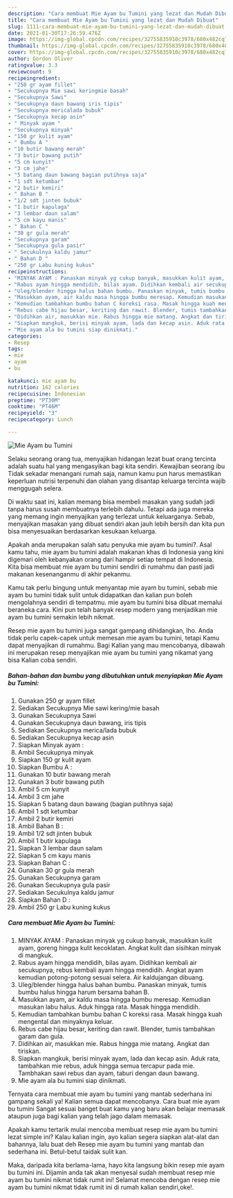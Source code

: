 ```yaml
---
description: "Cara membuat Mie Ayam bu Tumini yang lezat dan Mudah Dibuat"
title: "Cara membuat Mie Ayam bu Tumini yang lezat dan Mudah Dibuat"
slug: 1111-cara-membuat-mie-ayam-bu-tumini-yang-lezat-dan-mudah-dibuat
date: 2021-01-30T17:26:59.476Z
image: https://img-global.cpcdn.com/recipes/32755835910c3978/680x482cq70/mie-ayam-bu-tumini-foto-resep-utama.jpg
thumbnail: https://img-global.cpcdn.com/recipes/32755835910c3978/680x482cq70/mie-ayam-bu-tumini-foto-resep-utama.jpg
cover: https://img-global.cpcdn.com/recipes/32755835910c3978/680x482cq70/mie-ayam-bu-tumini-foto-resep-utama.jpg
author: Gordon Oliver
ratingvalue: 3.3
reviewcount: 9
recipeingredient:
- "250 gr ayam fillet"
- "Secukupnya Mie sawi keringmie basah"
- "Secukupnya Sawi"
- "Secukupnya daun bawang iris tipis"
- "Secukupnya mericalada bubuk"
- "Secukupnya kecap asin"
- " Minyak ayam "
- "Secukupnya minyak"
- "150 gr kulit ayam"
- " Bumbu A "
- "10 butir bawang merah"
- "3 butir bawang putih"
- "5 cm kunyit"
- "3 cm jahe"
- "5 batang daun bawang bagian putihnya saja"
- "1 sdt ketumbar"
- "2 butir kemiri"
- " Bahan B "
- "1/2 sdt jinten bubuk"
- "1 butir kapulaga"
- "3 lembar daun salam"
- "5 cm kayu manis"
- " Bahan C "
- "30 gr gula merah"
- "Secukupnya garam"
- "Secukupnya gula pasir"
- " Secukulnya kaldu jamur"
- " Bahan D "
- "250 gr Labu kuning kukus"
recipeinstructions:
- "MINYAK AYAM : Panaskan minyak yg cukup banyak, masukkan kulit ayam, goreng hingga kulit kecoklatan. Angkat kulit dan sisihkan minyak di mangkuk."
- "Rabus ayam hingga mendidih, bilas ayam. Didihkan kembali air secukupnya, rebus kembali ayam hingga mendidih. Angkat ayam kemudian potong-potong sesuai selera. Air kaldujangan dibuang."
- "Uleg/blender hingga halus bahan bumbu. Panaskan minyak, tumis bumbu halus hingga harum bersama bahan B."
- "Masukkan ayam, air kaldu masa hingga bumbu meresap. Kemudian masukan labu halus. Aduk hingga rata. Masak hingga mendidih."
- "Kemudian tambahkan bumbu bahan C koreksi rasa. Masak hingga kuah mengental dan minyaknya keluar."
- "Rebus cabe hijau besar, keriting dan rawit. Blender, tumis tambahkan garam dan gula."
- "Didihkan air, masukkan mie. Rabus hingga mie matang. Angkat dan tiriskan."
- "Siapkan mangkuk, berisi minyak ayam, lada dan kecap asin. Aduk rata, tambahkan mie rebus, aduk hingga semua tercapur pada mie. Tambhakan sawi rebus dan ayam, taburi dengan daun bawang."
- "Mie ayam ala bu tumini siap dinikmati."
categories:
- Resep
tags:
- mie
- ayam
- bu

katakunci: mie ayam bu 
nutrition: 162 calories
recipecuisine: Indonesian
preptime: "PT30M"
cooktime: "PT46M"
recipeyield: "3"
recipecategory: Lunch

---
```



![Mie Ayam bu Tumini](https://img-global.cpcdn.com/recipes/32755835910c3978/680x482cq70/mie-ayam-bu-tumini-foto-resep-utama.jpg)

Selaku seorang orang tua, menyajikan hidangan lezat buat orang tercinta adalah suatu hal yang mengasyikan bagi kita sendiri. Kewajiban seorang ibu Tidak sekadar menangani rumah saja, namun kamu pun harus memastikan keperluan nutrisi terpenuhi dan olahan yang disantap keluarga tercinta wajib menggugah selera.

Di waktu  saat ini, kalian memang bisa membeli masakan yang sudah jadi tanpa harus susah membuatnya terlebih dahulu. Tetapi ada juga mereka yang memang ingin menyajikan yang terlezat untuk keluarganya. Sebab, menyajikan masakan yang dibuat sendiri akan jauh lebih bersih dan kita pun bisa menyesuaikan berdasarkan kesukaan keluarga. 



Apakah anda merupakan salah satu penyuka mie ayam bu tumini?. Asal kamu tahu, mie ayam bu tumini adalah makanan khas di Indonesia yang kini digemari oleh kebanyakan orang dari hampir setiap tempat di Indonesia. Kita bisa membuat mie ayam bu tumini sendiri di rumahmu dan pasti jadi makanan kesenanganmu di akhir pekanmu.

Kamu tak perlu bingung untuk menyantap mie ayam bu tumini, sebab mie ayam bu tumini tidak sulit untuk didapatkan dan kalian pun boleh mengolahnya sendiri di tempatmu. mie ayam bu tumini bisa dibuat memalui beraneka cara. Kini pun telah banyak resep modern yang menjadikan mie ayam bu tumini semakin lebih nikmat.

Resep mie ayam bu tumini juga sangat gampang dihidangkan, lho. Anda tidak perlu capek-capek untuk memesan mie ayam bu tumini, tetapi Kamu dapat menyajikan di rumahmu. Bagi Kalian yang mau mencobanya, dibawah ini merupakan resep menyajikan mie ayam bu tumini yang nikamat yang bisa Kalian coba sendiri.

<!--inarticleads1-->

##### Bahan-bahan dan bumbu yang dibutuhkan untuk menyiapkan Mie Ayam bu Tumini:

1. Gunakan 250 gr ayam fillet
1. Sediakan Secukupnya Mie sawi kering/mie basah
1. Gunakan Secukupnya Sawi
1. Gunakan Secukupnya daun bawang, iris tipis
1. Sediakan Secukupnya merica/lada bubuk
1. Sediakan Secukupnya kecap asin
1. Siapkan  Minyak ayam :
1. Ambil Secukupnya minyak
1. Siapkan 150 gr kulit ayam
1. Siapkan  Bumbu A :
1. Gunakan 10 butir bawang merah
1. Gunakan 3 butir bawang putih
1. Ambil 5 cm kunyit
1. Ambil 3 cm jahe
1. Siapkan 5 batang daun bawang (bagian putihnya saja)
1. Ambil 1 sdt ketumbar
1. Ambil 2 butir kemiri
1. Ambil  Bahan B :
1. Ambil 1/2 sdt jinten bubuk
1. Ambil 1 butir kapulaga
1. Siapkan 3 lembar daun salam
1. Siapkan 5 cm kayu manis
1. Siapkan  Bahan C :
1. Gunakan 30 gr gula merah
1. Gunakan Secukupnya garam
1. Gunakan Secukupnya gula pasir
1. Sediakan  Secukulnya kaldu jamur
1. Siapkan  Bahan D :
1. Ambil 250 gr Labu kuning kukus




<!--inarticleads2-->

##### Cara membuat Mie Ayam bu Tumini:

1. MINYAK AYAM : Panaskan minyak yg cukup banyak, masukkan kulit ayam, goreng hingga kulit kecoklatan. Angkat kulit dan sisihkan minyak di mangkuk.
1. Rabus ayam hingga mendidih, bilas ayam. Didihkan kembali air secukupnya, rebus kembali ayam hingga mendidih. Angkat ayam kemudian potong-potong sesuai selera. Air kaldujangan dibuang.
1. Uleg/blender hingga halus bahan bumbu. Panaskan minyak, tumis bumbu halus hingga harum bersama bahan B.
1. Masukkan ayam, air kaldu masa hingga bumbu meresap. Kemudian masukan labu halus. Aduk hingga rata. Masak hingga mendidih.
1. Kemudian tambahkan bumbu bahan C koreksi rasa. Masak hingga kuah mengental dan minyaknya keluar.
1. Rebus cabe hijau besar, keriting dan rawit. Blender, tumis tambahkan garam dan gula.
1. Didihkan air, masukkan mie. Rabus hingga mie matang. Angkat dan tiriskan.
1. Siapkan mangkuk, berisi minyak ayam, lada dan kecap asin. Aduk rata, tambahkan mie rebus, aduk hingga semua tercapur pada mie. Tambhakan sawi rebus dan ayam, taburi dengan daun bawang.
1. Mie ayam ala bu tumini siap dinikmati.




Ternyata cara membuat mie ayam bu tumini yang mantab sederhana ini gampang sekali ya! Kalian semua dapat mencobanya. Cara buat mie ayam bu tumini Sangat sesuai banget buat kamu yang baru akan belajar memasak ataupun juga bagi kalian yang telah jago dalam memasak.

Apakah kamu tertarik mulai mencoba membuat resep mie ayam bu tumini lezat simple ini? Kalau kalian ingin, ayo kalian segera siapkan alat-alat dan bahannya, lalu buat deh Resep mie ayam bu tumini yang mantab dan sederhana ini. Betul-betul taidak sulit kan. 

Maka, daripada kita berlama-lama, hayo kita langsung bikin resep mie ayam bu tumini ini. Dijamin anda tak akan menyesal sudah membuat resep mie ayam bu tumini nikmat tidak rumit ini! Selamat mencoba dengan resep mie ayam bu tumini nikmat tidak rumit ini di rumah kalian sendiri,oke!.

